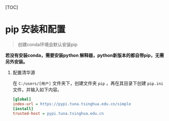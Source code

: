 [TOC]

# pip 安装和配置

> 创建conda环境会默认安装pip

 **若没有安装conda，需要安装python 解释器，python新版本的都自带pip，无需另外安装。** 

1. 配置清华源
   
   在 `C:/users/[用户]` 文件夹下，创建文件夹 `pip` ，再在其目录下创建 `pip.ini` 文件，并输入如下内容。
   
   ```ini
   [global]
   index-url = https://pypi.tuna.tsinghua.edu.cn/simple
   [install]
   trusted-host = pypi.tuna.tsinghua.edu.cn
   ```
